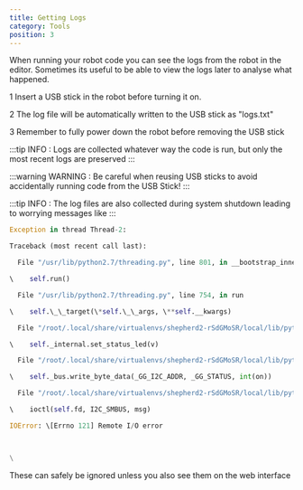 ```yaml
---
title: Getting Logs
category: Tools
position: 3
---
```

When running your robot code you can see the logs from the robot in the editor. Sometimes its useful to be able to view the logs later to analyse what happened.



1   Insert a USB stick in the robot before turning it on.

2   The log file will be automatically written to the USB stick as "logs.txt"

3   Remember to fully power down the robot before removing the USB stick



:::tip
INFO : Logs are collected whatever way the code is run, but only the most recent logs are preserved
:::

:::warning
WARNING : Be careful when reusing USB sticks to avoid accidentally running code from the USB Stick!
:::

:::tip
INFO : The log files are also collected during system shutdown leading to worrying messages like
:::

```py
Exception in thread Thread-2:

Traceback (most recent call last):

  File "/usr/lib/python2.7/threading.py", line 801, in __bootstrap_inner

\    self.run()

  File "/usr/lib/python2.7/threading.py", line 754, in run

\    self.\_\_target(\*self.\_\_args, \**self.__kwargs)

  File "/root/.local/share/virtualenvs/shepherd2-rSdGMoSR/local/lib/python2.7/site-packages/robot/wrapper.py", line 251, in wait_start_blink

\    self._internal.set_status_led(v)

  File "/root/.local/share/virtualenvs/shepherd2-rSdGMoSR/local/lib/python2.7/site-packages/robot/greengiant.py", line 87, in set_status_led

\    self._bus.write_byte_data(_GG_I2C_ADDR, _GG_STATUS, int(on))

  File "/root/.local/share/virtualenvs/shepherd2-rSdGMoSR/local/lib/python2.7/site-packages/smbus2/smbus2.py", line 377, in write_byte_data

\    ioctl(self.fd, I2C_SMBUS, msg)

IOError: \[Errno 121] Remote I/O error



\
```
These can safely be ignored unless you also see them on the web interface
